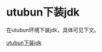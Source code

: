 <!--
 * @Autor: violet apricity (zpx)
 * @Date: 2021-09-10 18:48:12
 * @LastEditors: violet apricity ( Zhuangpx )
 * @LastEditTime: 2021-10-17 15:06:26
 * @FilePath: \javaSE\JavaStudy\JavaSE\utubun下jdk.md
 * @Description: Violet && Apricity:/ The warmth of the sun in the winter /
-->

# utubun下装jdk

在utubun环境下装jdk，具体可见下文。

[utubun下装jdk](https://www.cnblogs.com/smiler/p/6939913.html)
